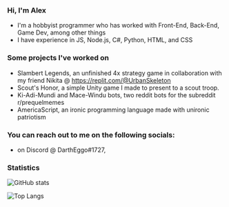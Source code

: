 ### [](https://github.com/DarthEggo/DarthEggo#intro) Hi, I'm Alex
- I'm a hobbyist programmer who has worked with Front-End, Back-End, Game Dev, among other things
- I have experience in JS, Node.js,  C#, Python, HTML, and CSS
### [](https://github.com/DarthEggo/DarthEggo#projects) Some projects I've worked on
- Slambert Legends, an unfinished 4x strategy game in collaboration with my friend Nikita @ https://replit.com/@UrbanSkeleton
- Scout's Honor, a simple Unity game I made to present to a scout troop.
- Ki-Adi-Mundi and Mace-Windu bots, two reddit bots for the subreddit r/prequelmemes
- AmericaScript, an ironic programming language made with unironic patriotism
### [](https://github.com/DarthEggo/DarthEggo#socials) You can reach out to me on the following socials:
-  on Discord @ DarthEggo#1727, 

### [](https://github.com/DarthEggo/DarthEggo#stats) Statistics
![GitHub stats](https://github-readme-stats.vercel.app/api?username=DarthEggo&show_icons=true&theme=tokyonight)

![Top Langs](https://github-readme-stats.vercel.app/api/top-langs/?username=DarthEggo&theme=tokyonight)


